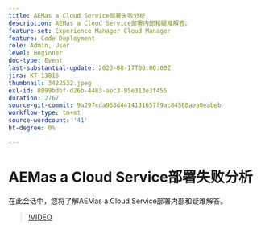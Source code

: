 ```yaml
---
title: AEMas a Cloud Service部署失败分析
description: AEMas a Cloud Service部署内部和疑难解答。
feature-set: Experience Manager Cloud Manager
feature: Code Deployment
role: Admin, User
level: Beginner
doc-type: Event
last-substantial-update: 2023-08-17T00:00:00Z
jira: KT-13816
thumbnail: 3422532.jpeg
exl-id: 8099bdbf-d26b-4483-aec3-95e313e3f455
duration: 2767
source-git-commit: 9a297cda953d4414131657f9ac84580aea0eabeb
workflow-type: tm+mt
source-wordcount: '41'
ht-degree: 0%

---
```


# AEMas a Cloud Service部署失败分析

在此会话中，您将了解AEMas a Cloud Service部署内部和疑难解答。

>[!VIDEO](https://video.tv.adobe.com/v/3422532/?learn=on)
